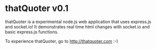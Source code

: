 # thatQuoter v0.1

thatQuoter is a experimental node.js web application that uses express.js and socket.io! 
It demonstrates real time html changes with socket.io and basic express.js functions.

To experience thatQuoter, go to http://thatquoter.com :-)



